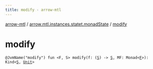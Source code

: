 ```yaml
---
title: modify - arrow-mtl
---
```


[arrow-mtl](../index.html) / [arrow.mtl.instances.statet.monadState](index.html) / [modify](./modify.html)

# modify

`@JvmName("modify") fun <F, S> modify(f: (`[`S`](modify.html#S)`) -> `[`S`](modify.html#S)`, MF: Monad<`[`F`](modify.html#F)`>): Kind<`[`S`](modify.html#S)`, `[`Unit`](https://kotlinlang.org/api/latest/jvm/stdlib/kotlin/-unit/index.html)`>`